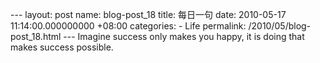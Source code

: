 --- layout: post name: blog-post\_18 title: 每日一句 date: 2010-05-17 11:14:00.000000000 +08:00 categories: - Life permalink: /2010/05/blog-post\_18.html --- Imagine success only makes you happy, it is doing that makes success possible.
